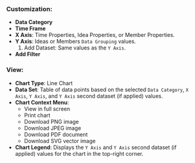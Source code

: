 ### Customization:
* **Data Category**
* **Time Frame**
* **X Axis**: Time Properties, Idea Properties, or Member Properties.
* **Y Axis**: Ideas or Members `Data Grouping` values.
    1. Add Dataset: Same values as the `Y Axis`.
* **Add Filter**

### View:
* **Chart Type**: Line Chart
* **Data Set**: Table of data points based on the selected `Data Category`, `X Axis`, `Y Axis`, and `Y Axis` second dataset (if applied) values.
* **Chart Context Menu**: 
  - View in full screen
  - Print chart
  - Download PNG image
  - Download JPEG image
  - Download PDF document
  - Download SVG vector image
* **Chart Legend**: Displays the `Y Axis` and `Y Axis` second dataset (if applied) values for the chart in the top-right corner.